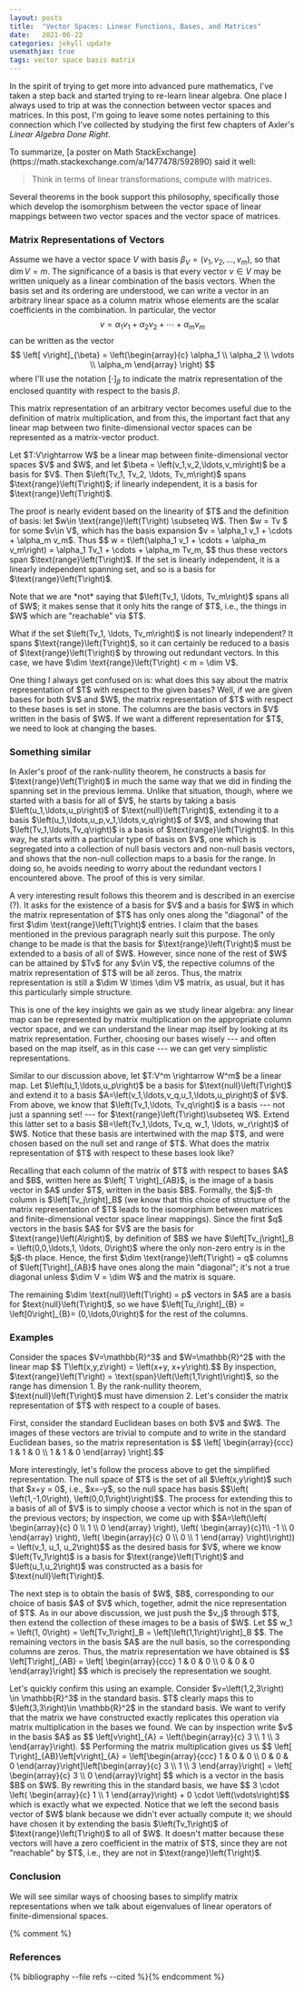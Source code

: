 ```yaml
---
layout: posts
title:  "Vector Spaces: Linear Functions, Bases, and Matrices"
date:   2021-06-22
categories: jekyll update
usemathjax: true
tags: vector space basis matrix
---
```


In the spirit of trying to get more into advanced pure mathematics, I've taken a step back and started trying to re-learn linear algebra. One place I always used to trip at was the connection between vector spaces and matrices. In this post, I'm going to leave some notes pertaining to this connection which I've collected by studying the first few chapters of Axler's *Linear Algebra Done Right*.

<p>
To summarize, [a poster on Math StackExchange](https://math.stackexchange.com/a/1477478/592890) said it well:

>Think in terms of linear transformations, compute with matrices.

Several theorems in the book support this philosophy, specifically those which develop the isomorphism between the vector space of linear mappings between two vector spaces and the vector space of matrices.
</p>


### Matrix Representations of Vectors
Assume we have a vector space $V$ with basis $\beta_V = \left( v_1, v_2,\ldots,v_m\right)$, so that $\dim V = m$. The significance of a basis is that every vector $v \in V$ may be written uniquely as a linear combination of the basis vectors. When the basis set and its ordering are understood, we can write a vector in an arbitrary linear space as a column matrix whose elements are the scalar coefficients in the combination. In particular, the vector $$ v = \alpha_1 v_1 + \alpha_2 v_2 + \cdots + \alpha_m v_m $$ can be written as the vector $$ \left[ v\right]_{\beta} = \left(\begin{array}{c} \alpha_1 \\ \alpha_2 \\ \vdots \\ \alpha_m \end{array} \right) $$ where I'll use the notation $\left[\cdot \right]_{\beta}$ to indicate the matrix representation of the enclosed quantity with respect to the basis $\beta$.

This matrix representation of an arbitrary vector becomes useful due to the definition of matrix multiplication, and from this, the important fact that any linear map between two finite-dimensional vector spaces can be represented as a matrix-vector product. 

<div class="theorem" text="Span of Range">
    Let $T:V\rightarrow W$ be a linear map between finite-dimensional vector spaces $V$ and $W$, and let $\beta = \left(v_1,v_2,\ldots,v_m\right)$ be a basis for $V$. Then $\left(Tv_1, Tv_2, \ldots, Tv_m\right)$ spans $\text{range}\left(T\right)$; if linearly independent, it is a basis for $\text{range}\left(T\right)$.
</div>

<p>
    The proof is nearly evident based on the linearity of $T$ and the definition of basis: let $w\in \text{range}\left(T\right) \subseteq W$. Then $w = Tv $ for some $v\in V$, which has the basis expansion $v = \alpha_1 v_1 + \cdots + \alpha_m v_m$. Thus $$ w = t\left(\alpha_1 v_1 + \cdots + \alpha_m v_m\right) = \alpha_1 Tv_1 + \cdots + \alpha_m Tv_m, $$ thus these vectors span $\text{range}\left(T\right)$. If the set is linearly independent, it is a linearly independent spanning set, and so is a basis for $\text{range}\left(T\right)$.
</p>
<p>
    Note that we are *not* saying that $\left(Tv_1, \ldots, Tv_m\right)$ spans all of $W$; it makes sense that it only hits the range of $T$, i.e., the things in $W$ which are "reachable" via $T$.
</p>
<p>
    What if the set $\left(Tv_1, \ldots, Tv_m\right)$ is not linearly independent? It spans $\text{range}\left(T\right)$, so it can certainly be reduced to a basis of $\text{range}\left(T\right)$ by throwing out redundant vectors. In this case, we have $\dim \text{range}\left(T\right) < m = \dim V$. 
</p>
<p>
    One thing I always get confused on is: what does this say about the matrix representation of $T$ with respect to the given bases? Well, if we are given bases for both $V$ and $W$, the matrix representation of $T$ with respect to these bases is set in stone. The columns are the basis vectors in $V$ written in the basis of $W$. If we want a different representation for $T$, we need to look at changing the bases.
</p>

### Something similar

<p>
    In Axler's proof of the rank-nullity theorem, he constructs a basis for $\text{range}\left(T\right)$ in much the same way that we did in finding the spanning set in the previous lemma. Unlike that situation, though, where we started with a basis for all of $V$, he starts by taking a basis $\left(u_1,\ldots,u_p\right)$ of $\text{null}\left(T\right)$, extending it to a basis $\left(u_1,\ldots,u_p,v_1,\ldots,v_q\right)$ of $V$, and showing that $\left(Tv_1,\ldots,Tv_q\right)$ is a basis of $\text{range}\left(T\right)$. In this way, he starts with a particular type of basis on $V$, one which is segregated into a collection of null basis vectors and non-null basis vectors, and shows that the non-null collection maps to a basis for the range. In doing so, he avoids needing to worry about the redundant vectors I encountered above. The proof of this is very similar. 
</p>

<p>
    A very interesting result follows this theorem and is described in an exercise (?). It asks for the existence of a basis for $V$ and a basis for $W$ in which the matrix representation of $T$ has only ones along the "diagonal" of the first $\dim \text{range}\left(T\right)$ entries. I claim that the bases mentioned in the previous paragraph nearly suit this purpose. The only change to be made is that the basis for $\text{range}\left(T\right)$ must be extended to a basis of all of $W$. However, since none of the rest of $W$ can be attained by $Tv$ for any $v\in V$, the repective columns of the matrix representation of $T$ will be all zeros. Thus, the matrix representation is still a $\dim W \times \dim V$ matrix, as usual, but it has this particularly simple structure.
</p>
<p>
    This is one of the key insights we gain as we study linear algebra: any linear map can be represented by matrix multiplication on the appropriate column vector space, and we can understand the linear map itself by looking at its matrix representation. Further, choosing our bases wisely --- and often based on the map itself, as in this case --- we can get very simplistic representations.
</p>

<p>
    Similar to our discussion above, let $T:V^m \rightarrow W^m$ be a linear map. Let $\left(u_1,\ldots,u_p\right)$ be a basis for $\text{null}\left(T\right)$ and extend it to a basis $A=\left(v_1,\ldots,v_q,u_1,\ldots,u_p\right)$ of $V$. From above, we know that $\left(Tv_1,\ldots, Tv_q\right)$ is a basis --- not just a spanning set! --- for $\text{range}\left(T\right)\subseteq W$. Extend this latter set to a basis $B=\left(Tv_1,\ldots, Tv_q, w_1, \ldots, w_r\right)$ of $W$. Notice that these basis are intertwined with the map $T$, and were chosen based on the null set and range of $T$. What does the matrix representation of $T$ with respect to these bases look like?
</p>
<p>
    Recalling that each column of the matrix of $T$ with respect to bases $A$ and $B$, written here as $\left[ T \right]_{AB}$, is the image of a basis vector in $A$ under $T$, written in the basis $B$. Formally, the $j$-th column is $\left[Tv_j\right]_B$ (we know that this choice of structure of the matrix representation of $T$ leads to the isomorphism between matrices and finite-dimensional vector space linear mappings). Since the first $q$ vectors in the basis $A$ for $V$ are the basis for $\text{range}\left(A\right)$, by definition of $B$ we have $\left[Tv_j\right]_B = \left(0,0,\ldots,1, \ldots, 0\right)$ where the only non-zero entry is in the $j$-th place. Hence, the first $\dim \text{range}\left(T\right) = q$ columns of $\left[T\right]_{AB}$ have ones along the main "diagonal"; it's not a true diagonal unless $\dim V = \dim W$ and the matrix is square.
</p>
<p>
    The remaining $\dim \text{null}\left(T\right) = p$ vectors in $A$ are a basis for $text{null}\left(T\right)$, so we have $\left[Tu_i\right]_{B} = \left[0\right]_{B}= (0,\ldots,0\right)$ for the rest of the columns.
</p>


### Examples
<p>
    Consider the spaces $V=\mathbb{R}^3$ and $W=\mathbb{R}^2$ with the linear map $$ T\left(x,y,z\right) = \left(x+y, x+y\right).$$ By inspection, $\text{range}\left(T\right) = \text{span}\left(\left(1,1\right)\right)$, so the range has dimension 1. By the rank-nullity theorem, $\text{null}\left(T\right)$ must have dimension 2. Let's consider the matrix representation of $T$ with respect to a couple of bases.
</p>
<p>
    First, consider the standard Euclidean bases on both $V$ and $W$. The images of these vectors are trivial to compute and to write in the standard Euclidean bases, so the matrix representation is $$ \left[ \begin{array}{ccc} 1 & 1 & 0 \\ 1 & 1 & 0 \end{array} \right].$$
</p>
<p>
    More interestingly, let's follow the process above to get the simplified representation. The null space of $T$ is the set of all $\left(x,y\right)$ such that $x+y = 0$, i.e., $x=-y$, so the null space has basis $$\left( \left(1,-1,0\right), \left(0,0,1\right)\right)$$. The process for extending this to a basis of all of $V$ is to simply choose a vector which is not in the span of the previous vectors; by inspection, we come up with $$A=\left(\left( \begin{array}{c} 0 \\ 1 \\ 0 \end{array} \right), \left( \begin{array}{c}1\\ -1 \\ 0 \end{array} \right), \left( \begin{array}{c} 0 \\ 0 \\ 1 \end{array} \right)\right)) = \left(v_1, u_1, u_2\right)$$ as the desired basis for $V$, where we know $\left(Tv_1\right)$ is a basis for $\text{range}\left(T\right)$ and $\left(u_1,u_2\right)$ was constructed as a basis for $\text{null}\left(T\right)$. 
</p>
<p>
    The next step is to obtain the basis of $W$, $B$, corresponding to our choice of basis $A$ of $V$ which, together, admit the nice representation of $T$. As in our above discussion, we just push the $v_j$ through $T$, then extend the collection of these images to be a basis of $W$. Let $$ w_1 = \left(1, 0\right) = \left[Tv_1\right]_B = \left[\left(1,1\right)\right]_B $$. The remaining vectors in the basis $A$ are the null basis, so the corresponding columns are zeros. Thus, the matrix representation we have obtained is $$ \left[T\right]_{AB} = \left[ \begin{array}{ccc} 1 & 0 & 0 \\ 0 & 0 & 0 \end{array}\right] $$ which is precisely the representation we sought. 
</p>
<p>
    Let's quickly confirm this using an example. Consider $v=\left(1,2,3\right) \in \mathbb{R}^3$ in the standard basis. $T$ clearly maps this to $\left(3,3\right)\in \mathbb{R}^2$ in the standard basis. We want to verify that the matrix we have constructed exactly replicates this operation via matrix multiplication in the bases we found. We can by inspection write $v$ in the basis $A$ as $$ \left[v\right]_{A} = \left(\begin{array}{c} 3 \\ 1 \\ 3 \end{array}\right). $$ Performing the matrix multiplication gives us $$ \left[ T\right]_{AB}\left[v\right]_{A} = \left[\begin{array}{ccc} 1 & 0 & 0 \\ 0 & 0 & 0 \end{array}\right]\left[\begin{array}{c} 3 \\ 1 \\ 3 \end{array}\right] = \left[ \begin{array}{c} 3 \\ 0 \end{array}\right] $$ which is a vector in the basis $B$ on $W$. By rewriting this in the standard basis, we have $$ 3 \cdot \left( \begin{array}{c} 1 \\ 1 \end{array}\right) + 0 \cdot \left(\vdots\right)$$ which is exactly what we expected. Notice that we left the second basis vector of $W$ blank because we didn't ever actually compute it; we should have chosen it by extending the basis $\left(Tv_1\right)$ of $\text{range}\left(T\right)$ to all of $W$. It doesn't matter because these vectors will have a zero coefficient in the matrix of $T$, since they are not "reachable" by $T$, i.e., they are not in $\text{range}\left(T\right)$.
</p>



### Conclusion

We will see similar ways of choosing bases to simplify matrix representations when we talk about eigenvalues of linear operators of finite-dimensional spaces.


{% comment %}
<h3>References</h3>
{% bibliography --file refs --cited %}{% endcomment %}